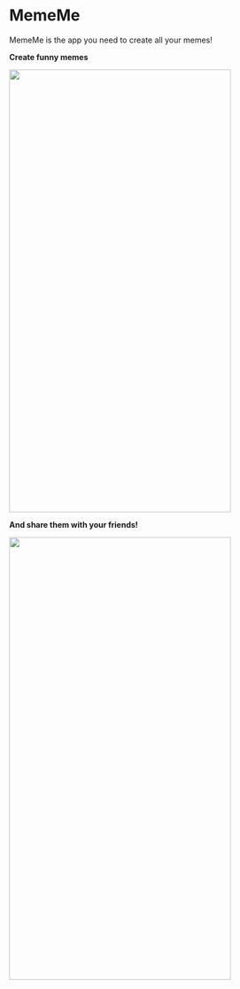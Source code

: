 # MemeMe

MemeMe is the app you need to create all your memes!

**Create funny memes**

<img src="https://imgur.com/Grmlapn.png" data-canonical-src="https://gyazo.com/eb5c5741b6a9a16c692170a41a49c858.png" width="400" height="800" />

**And share them with your friends!**

<img src="https://imgur.com/PJRQtrS.png" data-canonical-src="https://gyazo.com/eb5c5741b6a9a16c692170a41a49c858.png" width="400" height="800" />
